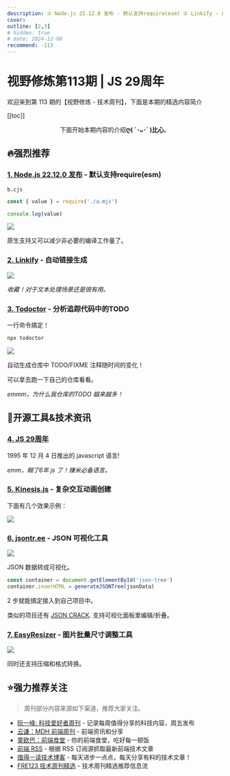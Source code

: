 ```yaml
---
description: ① Node.js 22.12.0 发布 - 默认支持require(esm) ② Linkify - 自动链接生成 ③ Todoctor - 分析追踪代码中的TODO ④ JS 29周年 ⑤ Kinesis.js - 复杂交互动画创建 ⑥ jsontr.ee - JSON 可视化工具 ⑦ EasyResizer - 图片批量尺寸调整工具
cover:
outline: [2,3]
# hidden: true
# date: 2024-12-08
recommend: -113
---
```


# 视野修炼第113期 | JS 29周年

欢迎来到第 113 期的【视野修炼 - 技术周刊】，下面是本期的精选内容简介

[[toc]]

<center>

下面开始本期内容的介绍**ღ( ´･ᴗ･` )比心**。

</center>

## 🔥强烈推荐
### [1. Node.js 22.12.0 发布](https://nodejs.org/en/blog/release/v22.12.0) - 默认支持require(esm)

`b.cjs`
```js
const { value } = require('./a.mjs')

console.log(value)
```

![](https://cdn.upyun.sugarat.top/mdImg/sugar/22119bf9e4d4a3913d0a8ea8c8c6f51d)

原生支持又可以减少非必要的编译工作量了。

### [2. Linkify](https://linkify.js.org/) - 自动链接生成

![](https://cdn.upyun.sugarat.top/mdImg/sugar/7fd3fd002445d2f81249a9ff5474b81a)

*收藏！对于文本处理场景还是很有用。*

### [3. Todoctor](https://todoctor.azat.io/) - 分析追踪代码中的TODO

一行命令搞定！
```sh
npx todoctor
```
![](https://cdn.upyun.sugarat.top/mdImg/sugar/7059a8acb06eed856e0dc5e4fcc6b6eb)

自动生成仓库中 TODO/FIXME 注释随时间的变化！

可以拿去跑一下自己的仓库看看。

*emmm，为什么我仓库的TODO 越来越多！*
## 🔧开源工具&技术资讯
### [4. JS 29周年](https://web.archive.org/web/20070916144913/http://wp.netscape.com/newsref/pr/newsrelease67.html)

1995 年 12 月 4 日推出的 javascript 语言!

*emm，糊了6年 js 了！赚米必备语言。*

### [5. Kinesis.js](https://kinesisjs.com/) - 复杂交互动画创建
下面有几个效果示例：

![](https://cdn.upyun.sugarat.top/mdImg/sugar/6434302758a3dd4b3dd28c9f3988b716)

### [6. jsontr.ee](https://jsontr.ee/?lang=zh) - JSON 可视化工具

![](https://cdn.upyun.sugarat.top/mdImg/sugar/8bcc7d44da9439ee3e1b54febe27231e)

JSON 数据转成可视化。
```js
const container = document.getElementById('json-tree')
container.innerHTML = generateJSONTree(jsonData)
```
2 步就能搞定接入到自己项目中。

类似的项目还有 [JSON CRACK](https://jsoncrack.com). 支持可视化面板里编辑/折叠。

### [7. EasyResizer](https://easyresizer.com/zh-cn/) - 图片批量尺寸调整工具

![](https://cdn.upyun.sugarat.top/mdImg/sugar/7640d0a5905d92951a11c108a402d197)

同时还支持压缩和格式转换。

## ⭐️强力推荐关注

> 周刊部分内容来源如下渠道，推荐大家关注。

- [阮一峰: 科技爱好者周刊](https://www.ruanyifeng.com/blog/archives.html) - 记录每周值得分享的科技内容，周五发布
- [云谦：MDH 前端周刊](https://sorrycc.com/mdh/) - 前端资讯和分享
- [童欧巴：前端食堂](https://github.com/Geekhyt/weekly) - 你的前端食堂，吃好每一顿饭
- [前端 RSS](https://fed.chanceyu.com/) - 根据 RSS 订阅源抓取最新前端技术文章
- [值得一读技术博客](https://daily-blog.chlinlearn.top/) - 每天进步一点点，每天分享有料的技术文章！
- [FRE123 技术周刊精选](https://www.fre321.com/weekly) - 技术周刊精选推荐信息流
